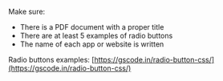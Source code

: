 Make sure: 

- There is a PDF document with a proper title
- There are at least 5 examples of radio buttons
- The name of each app or website is written

Radio buttons examples: [https://gscode.in/radio-button-css/](https://gscode.in/radio-button-css/)